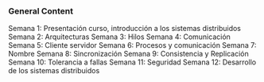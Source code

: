 ### General Content

Semana 1: Presentación curso, introducción a los sistemas distribuidos
Semana 2: Arquitecturas
Semana 3: Hilos
Semana 4: Comunicación
Semana 5: Cliente servidor
Semana 6: Procesos y comunicación
Semana 7: Nombre
Semana 8: Sincronización
Semana 9: Consistencia y Replicación
Semana 10: Tolerancia a fallas
Semana 11: Seguridad
Semana 12: Desarrollo de los sistemas distribuidos